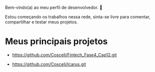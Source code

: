 Bem-vindo(a) ao meu perfil de desenvolvedor. 👋

Estou começando os trabalhos nessa rede, sinta-se livre para comentar, compartilhar e testar meus projetos.

# Meus principais projetos

- https://github.com/Cosceli/Fintech_Fase4_Cap12.git

- https://github.com/Cosceli/Icarus.git

<!--
**Cosceli/Cosceli** is a ✨ _special_ ✨ repository because its `README.md` (this file) appears on your GitHub profile.

Here are some ideas to get you started:

- 🔭 I’m currently working on ...
- 🌱 I’m currently learning ...
- 👯 I’m looking to collaborate on ...
- 🤔 I’m looking for help with ...
- 💬 Ask me about ...
- 📫 How to reach me: ...
- 😄 Pronouns: ...
- ⚡ Fun fact: ...
-->
